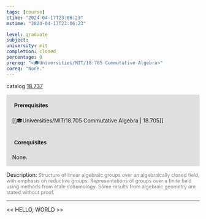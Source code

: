 ```yaml
---
tags: [course]
ctime: "2024-04-17T23:06:23"
mstime: "2024-04-17T23:06:23"

level: graduate
subject: 
university: mit
completion: closed
percentage: 0
prereq: "<🎓Universities/MIT/18.705 Commutative Algebra>"
coreq: "None."
---
```


catalog [18.737](http://student.mit.edu/catalog/m18b.html#18.737)

<span style="display: block; padding: 15px; background-color: rgb(100, 100, 100, 0.2);"><font id="m_prereq1783_0" style="display: block; font-family: Arial, sans-serif; font-weight: bold; padding: 5px">Prerequisites</font><br><span id="prereq1783_0">[[🎓Universities/MIT/18.705 Commutative Algebra | 18.705]]</span></span>
<span style="display: block; padding: 15px; background-color: rgb(100, 100, 100, 0.2);"><font id="m_coreq1783_0" style="display: block; font-family: Arial, sans-serif; font-weight: bold; padding: 5px">Corequisites</font><br><span id="coreq1783_0">None.</span></span>

<font style="">Description:</font>
<font style="color: grey; font-size: 0.8rem;">Structure of linear algebraic groups over an algebraically closed field, with emphasis on reductive groups. Representations of groups over a finite field using methods from etale cohomology. Some results from algebraic geometry are stated without proof.</font>



---

<< HELLO, WORLD >>

